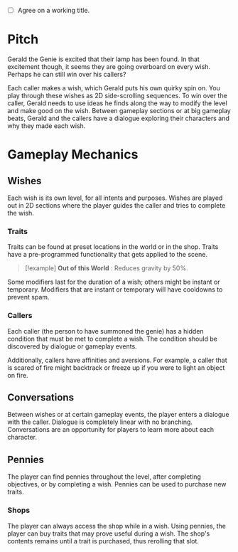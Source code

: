 - [ ] Agree on a working title.

# Pitch
Gerald the Genie is excited that their lamp has been found. In that excitement though, it seems they are going overboard on every wish. Perhaps he can still win over his callers?

Each caller makes a wish, which Gerald puts his own quirky spin on. You play through these wishes as 2D side-scrolling sequences. To win over the caller, Gerald needs to use ideas he finds along the way to modify the level and make good on the wish. Between gameplay sections or at big gameplay beats, Gerald and the callers have a dialogue exploring their characters and why they made each wish.

# Gameplay Mechanics

## Wishes
Each wish is its own level, for all intents and purposes. Wishes are played out in 2D sections where the player guides the caller and tries to complete the wish.
### Traits
Traits can be found at preset locations in the world or in the shop. Traits have a pre-programmed functionality that gets applied to the scene.

> [!example]
> **Out of this World** :
> Reduces gravity by 50%.

Some modifiers last for the duration of a wish; others might be instant or temporary. Modifiers that are instant or temporary will have cooldowns to prevent spam.
### Callers
Each caller (the person to have summoned the genie) has a hidden condition that must be met to complete a wish. The condition should be discovered by dialogue or gameplay events.

Additionally, callers have affinities and aversions. For example, a caller that is scared of fire might backtrack or freeze up if you were to light an object on fire.
## Conversations
Between wishes or at certain gameplay events, the player enters a dialogue with the caller. Dialogue is completely linear with no branching. Conversations are an opportunity for players to learn more about each character.
## Pennies
The player can find pennies throughout the level, after completing objectives, or by completing a wish. Pennies can be used to purchase new traits.
### Shops
The player can always access the shop while in a wish. Using pennies, the player can buy traits that may prove useful during a wish. The shop's contents remains until a trait is purchased, thus rerolling that slot.